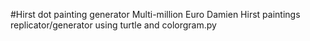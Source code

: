 #Hirst dot painting generator 
Multi-million Euro Damien Hirst paintings replicator/generator using turtle and colorgram.py
